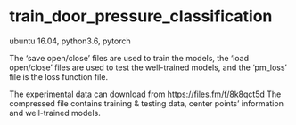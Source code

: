 # train_door_pressure_classification

ubuntu 16.04, python3.6, pytorch

The ‘save open/close’ files are used to train the models, the ‘load open/close’ files are used to test the well-trained models, and the ‘pm_loss’ file is the loss function file.

The experimental data can download from https://files.fm/f/8k8qct5d The compressed file contains training & testing data, center points’ information and well-trained models.
